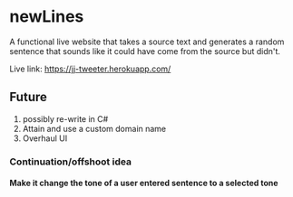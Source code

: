 # newLines

A functional live website that takes a source text and generates a random sentence
that sounds like it could have come from the source but didn't.

Live link:
https://jj-tweeter.herokuapp.com/

## Future

1. possibly re-write in C#
2. Attain and use a custom domain name
3. Overhaul UI

### Continuation/offshoot idea
#### Make it change the tone of a user entered sentence to a selected tone

